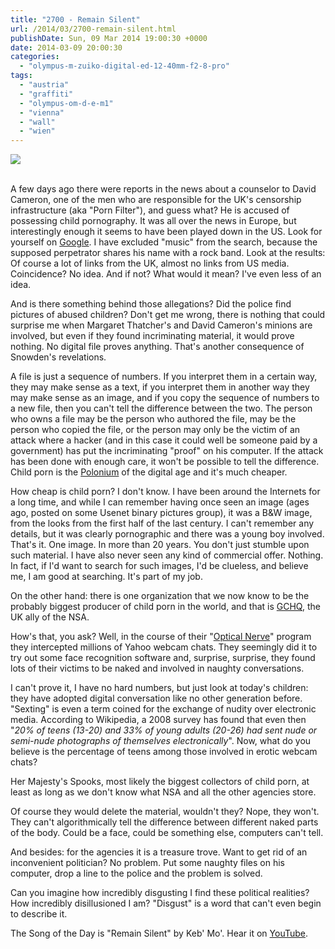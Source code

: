 ```yaml
---
title: "2700 - Remain Silent"
url: /2014/03/2700-remain-silent.html
publishDate: Sun, 09 Mar 2014 19:00:30 +0000
date: 2014-03-09 20:00:30
categories: 
  - "olympus-m-zuiko-digital-ed-12-40mm-f2-8-pro"
tags: 
  - "austria"
  - "graffiti"
  - "olympus-om-d-e-m1"
  - "vienna"
  - "wall"
  - "wien"
---
```

<div class="container">
<div class="center"><a target="_blank" href="https://d25zfm9zpd7gm5.cloudfront.net/1200x1200/2014/20140304_163025_lr.jpg"><img src="https://d25zfm9zpd7gm5.cloudfront.net/0600x0600/2014/20140304_163025_lr.jpg" /></a></div>
</div>
<br />

A few days ago there were reports in the news about a counselor to David Cameron, one of the men who are responsible for the UK's censorship infrastructure (aka "Porn Filter"), and guess what? He is accused of possessing child pornography. It was all over the news in Europe, but interestingly enough it seems to have been played down in the US. Look for yourself on <a href="https://www.google.com/search?q=%2B%22Patrick+Rock%22+-music" target="_blank">Google</a>. I have excluded "music" from the search, because the supposed perpetrator shares his name with a rock band. Look at the results: Of course a lot of links from the UK, almost no links from US media. Coincidence? No idea. And if not? What would it mean? I've even less of an idea.

And is there something behind those allegations? Did the police find pictures of abused children? Don't get me wrong, there is nothing that could surprise me when Margaret Thatcher's and David Cameron's minions are involved, but even if they found incriminating material, it would prove nothing. No digital file proves anything. That's another consequence of Snowden's revelations.

A file is just a sequence of numbers. If you interpret them in a certain way, they may make sense as a text, if you interpret them in another way they may make sense as an image, and if you copy the sequence of numbers to a new file, then you can't tell the difference between the two. The person who owns a file may be the person who authored the file, may be the person who copied the file, or the person may only be the victim of an attack where a hacker (and in this case it could well be someone paid by a government) has put the incriminating "proof" on his computer. If the attack has been done with enough care, it won't be possible to tell the difference. Child porn is the <a href="https://en.wikipedia.org/wiki/Poisoning_of_Alexander_Litvinenko" target="_blank">Polonium</a> of the digital age and it's much cheaper.

How cheap is child porn? I don't know. I have been around the Internets for a long time, and while I can remember having once seen an image (ages ago, posted on some Usenet binary pictures group), it was a B&amp;W image, from the looks from the first half of the last century. I can't remember any details, but it was clearly pornographic and there was a young boy involved. That's it. One image. In more than 20 years. You don't just stumble upon such material. I have also never seen any kind of commercial offer. Nothing. In fact, if I'd want to search for such images, I'd be clueless, and believe me, I am good at searching. It's part of my job.

On the other hand: there is one organization that we now know to be the probably biggest producer of child porn in the world, and that is <a href="http://www.gchq.gov.uk/Pages/homepage.aspx" target="_blank">GCHQ</a>, the UK ally of the NSA. 

How's that, you ask? Well, in the course of their "<a href="http://www.theguardian.com/world/2014/feb/27/gchq-nsa-webcam-images-internet-yahoo" target="_blank">Optical Nerve</a>" program they intercepted millions of Yahoo webcam chats. They seemingly did it to try out some face recognition software and, surprise, surprise, they found lots of their victims to be naked and involved in naughty conversations. 

I can't prove it, I have no hard numbers, but just look at today's children: they have adopted digital conversation like no other generation before. "Sexting" is even a term coined for the exchange of nudity over electronic media. According to Wikipedia, a 2008 survey has found that even then "<em>20% of teens (13-20) and 33% of young adults (20-26) had sent nude or semi-nude photographs of themselves electronically</em>". Now, what do you believe is the percentage of teens among those involved in erotic webcam chats?

Her Majesty's Spooks, most likely the biggest collectors of child porn, at least as long as we don't know what NSA and all the other agencies store.

Of course they would delete the material, wouldn't they? Nope, they won't. They can't algorithmically tell the difference between different naked parts of the body. Could be a face, could be something else, computers can't tell.

And besides: for the agencies it is a treasure trove. Want to get rid of an inconvenient politician? No problem. Put some naughty files on his computer, drop a line to the police and the problem is solved.

Can you imagine how incredibly disgusting I find these political realities? How incredibly disillusioned I am? "Disgust" is a word that can't even begin to describe it.

The Song of the Day is "Remain Silent" by Keb' Mo'. Hear it on <a href="https://www.youtube.com/watch?v=6DflyN1t9kg" target="_blank">YouTube</a>.
